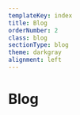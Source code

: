 ```yaml
---
templateKey: index
title: Blog
orderNumber: 2
class: blog
sectionType: blog
theme: darkgray
alignment: left
---
```

# Blog
